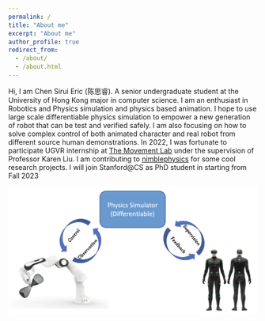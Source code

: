 ```yaml
---
permalink: /
title: "About me"
excerpt: "About me"
author_profile: true
redirect_from: 
  - /about/
  - /about.html
---
```


Hi, I am Chen Sirui Eric (陈思睿). A senior undergraduate student at the University of Hong Kong major in computer science. I am an enthusiast in Robotics and Physics simulation and physics based animation. I hope to use large scale differentiable physics simulation to empower a new generation of robot that can be test and verified safely. I am also focusing on how to solve complex control of both animated character and real robot from different source human demonstrations. In 2022, I was fortunate to participate UGVR internship at [The Movement Lab](https://tml.stanford.edu) under the supervision of Professor Karen Liu. I am contributing to [nimblephysics](https://nimblephysics.org) for some cool research projects. I will join Stanford@CS as PhD student in starting from Fall 2023

![research goal](/images/goal.png)